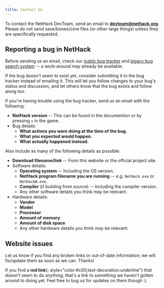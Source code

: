 ```yaml
---
title: Contact Us
---
```

To contact the NetHack DevTeam, send an email to **<devteam@nethack.org>**.  Please do not send save/bones/core files (or other large things) unless they are specifically requested.


## Reporting a bug in NetHack

Before sending us an email, check our <a href="{{ site.public_bug_tracker_url }}">public bug tracker</a> and <a href="{{ site.legacy_bug_search_url }}">legacy bug search system</a> -- a work-around may already be available.

If the bug doesn't seem to exist yet, consider submitting it to the bug tracker instead of emailing it.  This will let you follow changes to your bug's status and discussion, and let others know that the bug exists and follow along too.

If you're having trouble using the bug tracker, send us an email with the following:

* **NetHack version** -- This can be found in the documention or by pressing `v` in the game.
* Bug details:
  * **What actions you were doing at the time of the bug.**
  * **What you expected would happen.**
  * **What actually happened instead.**

Also include as many of the following details as possible:

* **Download filename/link** -- From this website or the official project site.
* Software details:
  * **Operating system** -- Including the OS version.
  * **NetHack program filename you are running** -- e.g. `NetHack.exe` or `NetHackW.exe`.
  * **Compiler** (if building from source) -- Including the compiler version.
  * Any other software details you think may be relevant.
* Hardware details:
  * **Vendor**
  * **Model**
  * **Processor**
  * **Amount of memory**
  * **Amount of disk space**
  * Any other hardware details you think may be relevant.


## Website issues

Let us know if you find any broken links or out-of-date information; we will fix/update them as soon as we can.  Thanks!

If you find a **red link**{: style="color:#c00;text-decoration:underline"} that doesn't seem to do anything, that's a link to something we haven't gotten around to doing yet.  Feel free to bug us for updates on them though :).

